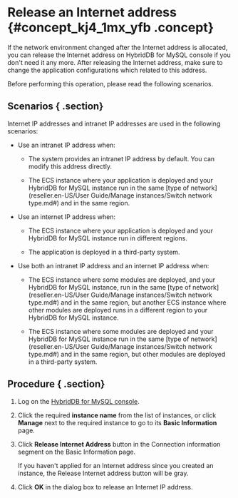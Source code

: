 # Release an Internet address {#concept_kj4_1mx_yfb .concept}

If the network environment changed after the Internet address is allocated, you can release the Internet address on HybridDB for MySQL console if you don't need it any more. After releasing the Internet address, make sure to change the application configurations which related to this address.

Before performing this operation, please read the following scenarios.

## Scenarios { .section}

Internet IP addresses and intranet IP addresses are used in the following scenarios:

-   Use an intranet IP address when:

    -   The system provides an intranet IP address by default. You can modify this address directly.

    -   The ECS instance where your application is deployed and your HybridDB for MySQL instance run in the same [type of network](reseller.en-US/User Guide/Manage instances/Switch network type.md#) and in the same region.

-   Use an internet IP address when:

    -   The ECS instance where your application is deployed and your HybridDB for MySQL instance run in different regions.

    -   The application is deployed in a third-party system.

-   Use both an intranet IP address and an internet IP address when:

    -   The ECS instance where some modules are deployed, and your HybridDB for MySQL instance, run in the same [type of network](reseller.en-US/User Guide/Manage instances/Switch network type.md#) and in the same region, but another ECS instance where other modules are deployed runs in a different region to your HybridDB for MySQL instance.

    -   The ECS instance where some modules are deployed and your HybridDB for MySQL instance run in the same [type of network](reseller.en-US/User Guide/Manage instances/Switch network type.md#) and in the same region, but other modules are deployed in a third-party system.


## Procedure { .section}

1.  Log on the [HybridDB for MySQL console](https://partners-intl.console.aliyun.com/#/petadata).
2.  Click the required **instance name** from the list of instances, or click **Manage** next to the required instance to go to its **Basic Information** page.
3.  Click **Release Internet Address** button in the Connection information segment on the Basic Information page.

    If you haven't applied for an Internet address since you created an instance, the Release Internet address button will be gray.

4.  Click **OK** in the dialog box to release an Internet IP address.

